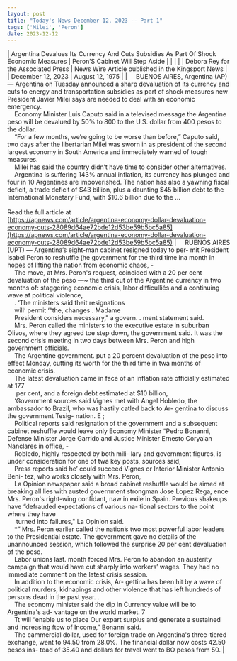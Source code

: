 ```yaml
---
layout: post
title: "Today's News December 12, 2023 -- Part 1"
tags: ['Milei', 'Peron']
date: 2023-12-12
---
```


| Argentina Devalues Its Currency And Cuts Subsidies As Part Of Shock Economic Measures | Peron’S Cabinet  Will Step Aside |
|  |  |
| Débora Rey for the Associated Press | News Wire Article published in the Kingsport News |
| December 12, 2023 | August 12, 1975 |
| &nbsp;&nbsp;&nbsp;&nbsp;BUENOS AIRES, Argentina (AP) — Argentina on Tuesday announced a sharp devaluation of its currency and cuts to energy and transportation subsidies as part of shock measures new President Javier Milei says are needed to deal with an economic emergency.<br>&nbsp;&nbsp;&nbsp;&nbsp;Economy Minister Luis Caputo said in a televised message the Argentine peso will be devalued by 50% to 800 to the U.S. dollar from 400 pesos to the dollar.<br>&nbsp;&nbsp;&nbsp;&nbsp;“For a few months, we’re going to be worse than before,” Caputo said, two days after the libertarian Milei was sworn in as president of the second largest economy in South America and immediately warned of tough measures.<br>&nbsp;&nbsp;&nbsp;&nbsp;Milei has said the country didn’t have time to consider other alternatives.<br>&nbsp;&nbsp;&nbsp;&nbsp;Argentina is suffering 143% annual inflation, its currency has plunged and four in 10 Argentines are impoverished. The nation has also a yawning fiscal deficit, a trade deficit of $43 billion, plus a daunting $45 billion debt to the International Monetary Fund, with $10.6 billion due to the ...<br><br>Read the full article at<br>[https://apnews.com/article/argentina-economy-dollar-devaluation-economy-cuts-28089d64ae72bde12d53be59b5bc5a85](https://apnews.com/article/argentina-economy-dollar-devaluation-economy-cuts-28089d64ae72bde12d53be59b5bc5a85) | &nbsp;&nbsp;&nbsp;&nbsp;RUENOS AIRES (UPT) — Argentina’s eight-man cabinet resigned today to per- mit President Isabel Peron to reshuffle (he government for the third time ina month in hopes of lifting the nation from economic chaos, -<br>&nbsp;&nbsp;&nbsp;&nbsp;The move, at Mrs. Peron's request, coincided with a 20 per cent devaluation of the peso —~ the third cut of the Argentine currency in two months of: staggering economic crisis, labor difficulliés and a continuing wave af political violence,<br>&nbsp;&nbsp;&nbsp;&nbsp;. ‘The ministers said theit resignations<br>&nbsp;&nbsp;&nbsp;&nbsp;will’ permit ‘“the, changes . Madame<br>&nbsp;&nbsp;&nbsp;&nbsp;President considers necessary," a govern. . ment statement said.<br>&nbsp;&nbsp;&nbsp;&nbsp;Mrs. Peron called the ministers to the executive estate in suburban Olivos, where they agreed toe step down, the government said. It was the second crisis meeting in two days between Mrs. Peron and high government officials.<br>&nbsp;&nbsp;&nbsp;&nbsp;The Argentine government. put a 20 percent devaluation of the peso into effect Monday, cutting its worth for the third time in twa months of economic crisis.<br>&nbsp;&nbsp;&nbsp;&nbsp;The latest devaluation came in face of an inflation rate officially estimated at 177<br>&nbsp;&nbsp;&nbsp;&nbsp; per cent, and a foreign debt estimated at $10 billion,<br>&nbsp;&nbsp;&nbsp;&nbsp;‘Government sources said Vignes met with Angel Hobledo, the ambassador to Brazil, who was hastily catled back to Ar- gentina to discuss the government Tesig- nation. E ;<br>&nbsp;&nbsp;&nbsp;&nbsp;Political reports said resignatlon of the government and a subsequent cabinet reshuffle would leave only Economy Minister “Pedro  Bonanni, Defense Minister Jorge Garrido and Justice Minister Ernesto Coryalan Nanclares in office, -<br>&nbsp;&nbsp;&nbsp;&nbsp;Robledo, highly respected by both mili- lary and government figures, is under consideration for one of twa key posts, sources said,<br>&nbsp;&nbsp;&nbsp;&nbsp;Press reports said he’ could succeed Vignes or Interior Minister Antonio Beni- tez, who works closely with Mrs. Peron,<br>&nbsp;&nbsp;&nbsp;&nbsp;La Opinion newspaper said a broad cabinet reshuffle would be aimed at breaking all lies with austed government strongman Jose Lopez Rega, ence Mrs. Peron's right-wing confidant, naw in exile in Spain. Previous shakeups have “defrauded expectations of various na- tional sectors to the point where they have<br>&nbsp;&nbsp;&nbsp;&nbsp; turned into failures," La Opinion said.<br>&nbsp;&nbsp;&nbsp;&nbsp;*” Mrs. Peron earlier called the nation’s two most powerful labor leaders to the Presidential estate. The government gave no details of the unannounced session, which followed the surprise 20 per cent devaluation of the peso.<br>&nbsp;&nbsp;&nbsp;&nbsp;Labor unions last. month forced Mrs. Peron to abandon an austerity campaign that would have cut sharply into workers’ wages. They had no immediate comment on the latest crisis session.<br>&nbsp;&nbsp;&nbsp;&nbsp;In addition to the economic crisis, Ar- gettina has been hit by a wave of political murders, kidnapings and other violence that has left hundreds of persons dead in the past year.   .<br>&nbsp;&nbsp;&nbsp;&nbsp;The economy minister said the dip in Currency value will be to Argentina's ad- vantage on the world market. 7<br>&nbsp;&nbsp;&nbsp;&nbsp;Tt will “enable us to place Our expart surplus and generate a sustained and increasing ftow of Income,” Bonanni said.<br>&nbsp;&nbsp;&nbsp;&nbsp;The cammercial dollar, used for foreign trade on Argentina's three-tiered exchange, went to 94.50 from 28.0%. The financial dollar now costs 42.50 pesos ins- tead of 35.40 and dollars for travel went to BO pesos from 50.  |